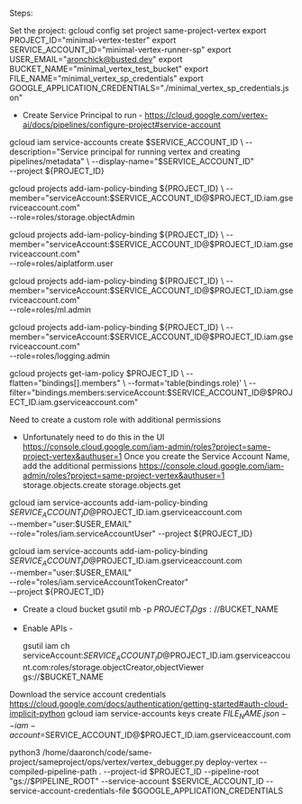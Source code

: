 
Steps:

Set the project:
gcloud config set project same-project-vertex
export PROJECT_ID="minimal-vertex-tester"
export SERVICE_ACCOUNT_ID="minimal-vertex-runner-sp"
export USER_EMAIL="aronchick@busted.dev"
export BUCKET_NAME="minimal_vertex_test_bucket"
export FILE_NAME="minimal_vertex_sp_credentials"
export GOOGLE_APPLICATION_CREDENTIALS="./minimal_vertex_sp_credentials.json"

- Create Service Principal to run - https://cloud.google.com/vertex-ai/docs/pipelines/configure-project#service-account

gcloud iam service-accounts create $SERVICE_ACCOUNT_ID \
--description="Service principal for running vertex and creating pipelines/metadata" \
--display-name="$SERVICE_ACCOUNT_ID" \
--project ${PROJECT_ID}

gcloud projects add-iam-policy-binding ${PROJECT_ID} \
    --member="serviceAccount:$SERVICE_ACCOUNT_ID@$PROJECT_ID.iam.gserviceaccount.com" \
    --role=roles/storage.objectAdmin

gcloud projects add-iam-policy-binding ${PROJECT_ID} \
    --member="serviceAccount:$SERVICE_ACCOUNT_ID@$PROJECT_ID.iam.gserviceaccount.com" \
    --role=roles/aiplatform.user

gcloud projects add-iam-policy-binding ${PROJECT_ID} \
    --member="serviceAccount:$SERVICE_ACCOUNT_ID@$PROJECT_ID.iam.gserviceaccount.com" \
    --role=roles/ml.admin

gcloud projects add-iam-policy-binding ${PROJECT_ID} \
    --member="serviceAccount:$SERVICE_ACCOUNT_ID@$PROJECT_ID.iam.gserviceaccount.com" \
    --role=roles/logging.admin

gcloud projects get-iam-policy $PROJECT_ID \
    --flatten="bindings[].members" \
    --format='table(bindings.role)' \
    --filter="bindings.members:serviceAccount:$SERVICE_ACCOUNT_ID@$PROJECT_ID.iam.gserviceaccount.com"


Need to create a custom role with additional permissions
- Unfortunately need to do this in the UI
https://console.cloud.google.com/iam-admin/roles?project=same-project-vertex&authuser=1
Once you create the Service Account Name, add the additional permissions
https://console.cloud.google.com/iam-admin/roles?project=same-project-vertex&authuser=1
storage.objects.create
storage.objects.get

gcloud iam service-accounts add-iam-policy-binding \
    $SERVICE_ACCOUNT_ID@$PROJECT_ID.iam.gserviceaccount.com \
    --member="user:$USER_EMAIL" \
    --role="roles/iam.serviceAccountUser"
    --project ${PROJECT_ID}

gcloud iam service-accounts add-iam-policy-binding \
    $SERVICE_ACCOUNT_ID@$PROJECT_ID.iam.gserviceaccount.com \
    --member="user:$USER_EMAIL" \
    --role="roles/iam.serviceAccountTokenCreator" \
    --project ${PROJECT_ID}

- Create a cloud bucket
gsutil mb -p $PROJECT_ID gs://$BUCKET_NAME
- Enable APIs -


    gsutil iam ch \
    serviceAccount:$SERVICE_ACCOUNT_ID@$PROJECT_ID.iam.gserviceaccount.com:roles/storage.objectCreator,objectViewer \
    gs://$BUCKET_NAME

Download the service account credentials
https://cloud.google.com/docs/authentication/getting-started#auth-cloud-implicit-python
gcloud iam service-accounts keys create $FILE_NAME.json --iam-account=$SERVICE_ACCOUNT_ID@$PROJECT_ID.iam.gserviceaccount.com

python3 /home/daaronch/code/same-project/sameproject/ops/vertex/vertex_debugger.py deploy-vertex --compiled-pipeline-path . --project-id $PROJECT_ID --pipeline-root "gs://$PIPELINE_ROOT" --service-account $SERVICE_ACCOUNT_ID --service-account-credentials-file $GOOGLE_APPLICATION_CREDENTIALS
